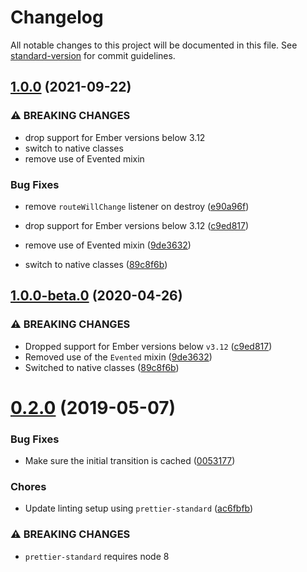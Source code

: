 # Changelog

All notable changes to this project will be documented in this file. See [standard-version](https://github.com/conventional-changelog/standard-version) for commit guidelines.

## [1.0.0](https://github.com/Bagaar/ember-permissions/compare/v0.2.0...v1.0.0) (2021-09-22)


### ⚠ BREAKING CHANGES

* drop support for Ember versions below 3.12
* switch to native classes
* remove use of Evented mixin

### Bug Fixes

* remove `routeWillChange` listener on destroy ([e90a96f](https://github.com/Bagaar/ember-permissions/commit/e90a96f55e43b5eadbf9596e98d7743b14b8fee1))


* drop support for Ember versions below 3.12 ([c9ed817](https://github.com/Bagaar/ember-permissions/commit/c9ed817637435df962f50e7e9cc3d1278ca66931))
* remove use of Evented mixin ([9de3632](https://github.com/Bagaar/ember-permissions/commit/9de3632f3af7ba009c58cd88c5d664f56f64a2ad))
* switch to native classes ([89c8f6b](https://github.com/Bagaar/ember-permissions/commit/89c8f6b4c9aa7863c430444f0a25c82a21d1d5d7))

## [1.0.0-beta.0](https://github.com/Bagaar/ember-permissions/compare/v0.2.0...v1.0.0-beta.0) (2020-04-26)


### ⚠ BREAKING CHANGES

* Dropped support for Ember versions below `v3.12` ([c9ed817](https://github.com/Bagaar/ember-permissions/commit/c9ed817637435df962f50e7e9cc3d1278ca66931))
* Removed use of the `Evented` mixin ([9de3632](https://github.com/Bagaar/ember-permissions/commit/9de3632f3af7ba009c58cd88c5d664f56f64a2ad))
* Switched to native classes ([89c8f6b](https://github.com/Bagaar/ember-permissions/commit/89c8f6b4c9aa7863c430444f0a25c82a21d1d5d7))

<a name="0.2.0"></a>
# [0.2.0](https://github.com/Bagaar/ember-permissions/compare/v0.1.0...v0.2.0) (2019-05-07)


### Bug Fixes

* Make sure the initial transition is cached ([0053177](https://github.com/Bagaar/ember-permissions/commit/0053177))


### Chores

* Update linting setup using `prettier-standard` ([ac6fbfb](https://github.com/Bagaar/ember-permissions/commit/ac6fbfb))


### ⚠ BREAKING CHANGES

* `prettier-standard` requires node 8
